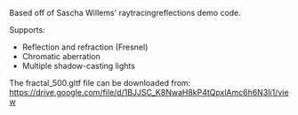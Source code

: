 Based off of Sascha Willems' raytracingreflections demo code.

Supports:
- Reflection and refraction (Fresnel)
- Chromatic aberration
- Multiple shadow-casting lights

The fractal_500.gltf file can be downloaded from: https://drive.google.com/file/d/1BJJSC_K8NwaH8kP4tQpxlAmc6h6N3Ii1/view

